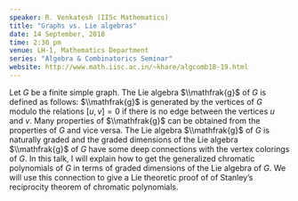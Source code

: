```yaml
---
speaker: R. Venkatesh (IISc Mathematics)
title: "Graphs vs. Lie algebras"
date: 14 September, 2018
time: 2:30 pm
venue: LH-1, Mathematics Department
series: "Algebra & Combinatorics Seminar"
website: http://www.math.iisc.ac.in/~khare/algcomb18-19.html
---
```


Let $G$ be a finite simple graph. The Lie algebra $\\mathfrak{g}$ of $G$
is defined as follows: $\\mathfrak{g}$ is generated by the vertices of $G$
modulo the relations $[u, v]=0$ if there is no edge between the vertices
$u$ and $v$. Many properties of $\\mathfrak{g}$ can be obtained from the
properties of $G$ and vice versa. The Lie algebra $\\mathfrak{g}$ of $G$
is naturally graded and the graded dimensions of the Lie algebra
$\\mathfrak{g}$ of $G$ have some deep connections with the vertex
colorings of $G$. In this talk, I will explain how to get the generalized
chromatic polynomials of $G$ in terms of graded dimensions of the Lie
algebra of $G$. We will use this connection to give a Lie theoretic proof
of of Stanley’s reciprocity theorem of chromatic polynomials.
